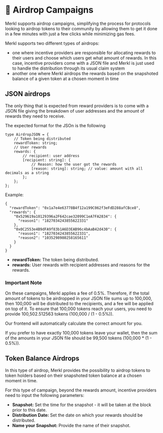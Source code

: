 # 🏹 Airdrop Campaigns

Merkl supports airdrop campaigns, simplifying the process for protocols looking to airdrop tokens to their community by allowing them to get it done in a few minutes with just a few clicks while minimizing gas fees.

Merkl supports two different types of airdrops:

- one where incentive providers are responsible for allocating rewards to their users and choose which users get what amount of rewards. In this case, incentive providers come with a JSON file and Merkl is just used to handle the distribution through its usual claim system
- another one where Merkl airdrops the rewards based on the snapshoted balance of a given token at a chosen moment in time

## JSON airdrops

The only thing that is expected from reward providers is to come with a JSON file giving the breakdown of user addresses and the amount of rewards they need to receive.

The expected format for the JSOn is the following

```
type AirdropJSON = {
    // Token being distributed
    rewardToken: string;
    // User rewards
    rewards: {
        // recipient: user address
        [recipient: string]: {
            // Reason: how the user got the rewards
            [reason: string]: string; // value: amount with all decimals as a string
        };
    };
};
```

Example:

```
{
  "rewardToken": "0x1a7e4e63778B4f12a199C062f3eFdD288afCBce8",
  "rewards": {
    "0x529619a10129396a2F642cae32099C1eA7FA2834": {
      "reason1": "1827034243855622331"
    },
    "0x0C2553e4B9dFA9f83b1A6D3EAB96c4bAaB42d430": {
      "reason1": "1827034243855622331",
      "reason2": "1035298980258165611"
    }
  }
}
```

- **rewardToken:** The token being distributed.
- **rewards:** User rewards with recipient addresses and reasons for the rewards.

### Important Note

On these campaigns, Merkl applies a fee of 0.5%. Therefore, if the total amount of tokens to be airdropped in your JSON file sums up to 100,000, then 100,000 will be distributed to the recipients, and a fee will be applied on top of it. To ensure that 100,000 tokens reach your users, you need to provide 100,502.512563 tokens (100,000 / (1 - 0.5%)).

Our frontend will automatically calculate the correct amount for you.

If you prefer to have exactly 100,000 tokens leave your wallet, then the sum of the amounts in your JSON file should be 99,500 tokens (100,000 \* (1 - 0.5%)).

## Token Balance Airdrops

In this type of airdrop, Merkl provides the possibility to airdrop tokens to token holders based on their snapshoted token balance at a chosen moment in time.

For this type of campaign, beyond the rewards amount, incentive providers need to input the following parameters:

- **Snapshot:** Set the time for the snapshot - it will be taken at the block prior to this date.
- **Distribution Date:** Set the date on which your rewards should be distributed.
- **Name your Snapshot:** Provide the name of their snapshot.
